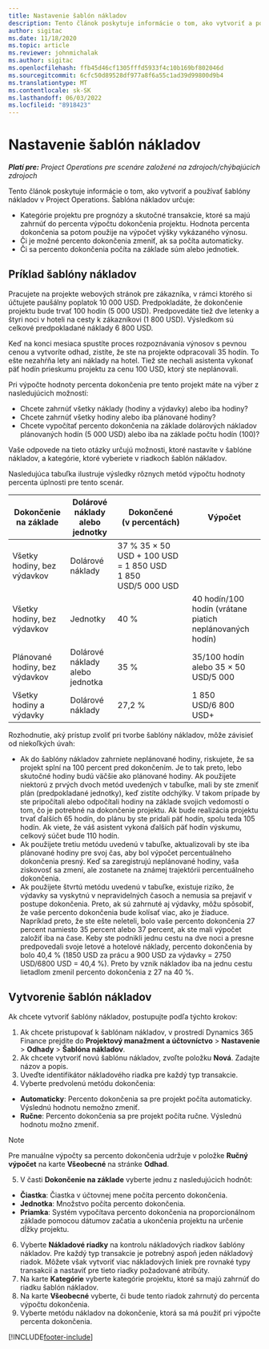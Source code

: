 ```yaml
---
title: Nastavenie šablón nákladov
description: Tento článok poskytuje informácie o tom, ako vytvoriť a používať šablóny nákladov v Project Operations.
author: sigitac
ms.date: 11/18/2020
ms.topic: article
ms.reviewer: johnmichalak
ms.author: sigitac
ms.openlocfilehash: ffb45d46cf1305fffd5933f4c10b169bf802046d
ms.sourcegitcommit: 6cfc50d89528df977a8f6a55c1ad39d99800d9b4
ms.translationtype: MT
ms.contentlocale: sk-SK
ms.lasthandoff: 06/03/2022
ms.locfileid: "8918423"
---
```

# <a name="set-up-cost-templates"></a>Nastavenie šablón nákladov

_**Platí pre:** Project Operations pre scenáre založené na zdrojoch/chýbajúcich zdrojoch_


Tento článok poskytuje informácie o tom, ako vytvoriť a používať šablóny nákladov v Project Operations. Šablóna nákladov určuje:

- Kategórie projektu pre prognózy a skutočné transakcie, ktoré sa majú zahrnúť do percenta výpočtu dokončenia projektu. Hodnota percenta dokončenia sa potom použije na výpočet výšky vykázaného výnosu.
- Či je možné percento dokončenia zmeniť, ak sa počíta automaticky.
- Či sa percento dokončenia počíta na základe súm alebo jednotiek.

## <a name="cost-template-example"></a>Príklad šablóny nákladov

Pracujete na projekte webových stránok pre zákazníka, v rámci ktorého si účtujete paušálny poplatok 10 000 USD. Predpokladáte, že dokončenie projektu bude trvať 100 hodín (5 000 USD). Predpovedáte tiež dve letenky a štyri noci v hoteli na cesty k zákazníkovi (1 800 USD). Výsledkom sú celkové predpokladané náklady 6 800 USD.

Keď na konci mesiaca spustíte proces rozpoznávania výnosov s pevnou cenou a vytvoríte odhad, zistíte, že ste na projekte odpracovali 35 hodín. To ešte nezahŕňa lety ani náklady na hotel. Tiež ste nechali asistenta vykonať päť hodín prieskumu projektu za cenu 100 USD, ktorý ste neplánovali.

Pri výpočte hodnoty percenta dokončenia pre tento projekt máte na výber z nasledujúcich možností:

- Chcete zahrnúť všetky náklady (hodiny a výdavky) alebo iba hodiny?
- Chcete zahrnúť všetky hodiny alebo iba plánované hodiny?
- Chcete vypočítať percento dokončenia na základe dolárových nákladov plánovaných hodín (5 000 USD) alebo iba na základe počtu hodín (100)?

Vaše odpovede na tieto otázky určujú možnosti, ktoré nastavíte v šablóne nákladov, a kategórie, ktoré vyberiete v riadkoch šablón nákladov.

Nasledujúca tabuľka ilustruje výsledky rôznych metód výpočtu hodnoty percenta úplnosti pre tento scenár.

| Dokončenie na základe | Dolárové náklady alebo jednotky | Dokončené (v percentách) | Výpočet |
| --- | --- | --- | --- |
| Všetky hodiny, bez výdavkov | Dolárové náklady | 37 % 35 × 50 USD + 100 USD = 1 850 USD 1 850 USD/5 000 USD |
| Všetky hodiny, bez výdavkov | Jednotky | 40 % | 40 hodín/100 hodín (vrátane piatich neplánovaných hodín) |
| Plánované hodiny, bez výdavkov | Dolárové náklady alebo jednotka | 35 % | 35/100 hodín alebo 35 × 50 USD/5 000 |
| Všetky hodiny a výdavky | Dolárové náklady | 27,2 % | 1 850 USD/6 800 USD+ |

Rozhodnutie, aký prístup zvoliť pri tvorbe šablóny nákladov, môže závisieť od niekoľkých úvah:

- Ak do šablóny nákladov zahrniete neplánované hodiny, riskujete, že sa projekt splní na 100 percent pred dokončením. Je to tak preto, lebo skutočné hodiny budú väčšie ako plánované hodiny. Ak použijete niektorú z prvých dvoch metód uvedených v tabuľke, mali by ste zmeniť plán (predpokladané jednotky), keď zistíte odchýlky. V takom prípade by ste pripočítali alebo odpočítali hodiny na základe svojich vedomostí o tom, čo je potrebné na dokončenie projektu. Ak bude realizácia projektu trvať ďalších 65 hodín, do plánu by ste pridali päť hodín, spolu teda 105 hodín. Ak viete, že váš asistent vykoná ďalších päť hodín výskumu, celkový súčet bude 110 hodín.
- Ak použijete tretiu metódu uvedenú v tabuľke, aktualizovali by ste iba plánované hodiny pre svoj čas, aby bol výpočet percentuálneho dokončenia presný. Keď sa zaregistrujú neplánované hodiny, vaša ziskovosť sa zmení, ale zostanete na známej trajektórii percentuálneho dokončenia.
- Ak použijete štvrtú metódu uvedenú v tabuľke, existuje riziko, že výdavky sa vyskytnú v nepravidelných časoch a nemusia sa prejaviť v postupe dokončenia. Preto, ak sú zahrnuté aj výdavky, môžu spôsobiť, že vaše percento dokončenia bude kolísať viac, ako je žiaduce. Napríklad preto, že ste ešte neleteli, bolo vaše percento dokončenia 27 percent namiesto 35 percent alebo 37 percent, ak ste mali výpočet založiť iba na čase. Keby ste podnikli jednu cestu na dve noci a presne predpovedali svoje letové a hotelové náklady, percento dokončenia by bolo 40,4 % (1850 USD za prácu a 900 USD za výdavky = 2750 USD/6800 USD = 40,4 %). Preto by vznik nákladov iba na jednu cestu lietadlom zmenil percento dokončenia z 27 na 40 %.

## <a name="create-cost-templates"></a>Vytvorenie šablón nákladov
Ak chcete vytvoriť šablóny nákladov, postupujte podľa týchto krokov:

1. Ak chcete pristupovať k šablónam nákladov, v prostredí Dynamics 365 Finance prejdite do **Projektový manažment a účtovníctvo** > **Nastavenie** > **Odhady** > **Šablóna nákladov**.
2. Ak chcete vytvoriť novú šablónu nákladov, zvoľte položku **Nová**. Zadajte názov a popis.
3. Uveďte identifikátor nákladového riadka pre každý typ transakcie.
4. Vyberte predvolenú metódu dokončenia:

  - **Automaticky**: Percento dokončenia sa pre projekt počíta automaticky. Výslednú hodnotu nemožno zmeniť.
  - **Ručne**: Percento dokončenia sa pre projekt počíta ručne. Výslednú hodnotu možno zmeniť.

  > [!NOTE]
  > Pre manuálne výpočty sa percento dokončenia udržuje v položke **Ručný výpočet** na karte **Všeobecné** na stránke **Odhad**.

5. V časti **Dokončenie na základe** vyberte jednu z nasledujúcich hodnôt:

  - **Čiastka**: Čiastka v účtovnej mene počíta percento dokončenia.
  - **Jednotka**: Množstvo počíta percento dokončenia.
  - **Priamka**: Systém vypočítava percento dokončenia na proporcionálnom základe pomocou dátumov začatia a ukončenia projektu na určenie dĺžky projektu.

6. Vyberte **Nákladové riadky** na kontrolu nákladových riadkov šablóny nákladov. Pre každý typ transakcie je potrebný aspoň jeden nákladový riadok. Môžete však vytvoriť viac nákladových liniek pre rovnaké typy transakcií a nastaviť pre tieto riadky požadované atribúty.
7. Na karte **Kategórie** vyberte kategórie projektu, ktoré sa majú zahrnúť do riadku šablón nákladov.
8. Na karte **Všeobecné** vyberte, či bude tento riadok zahrnutý do percenta výpočtu dokončenia.
9. Vyberte metódu nákladov na dokončenie, ktorá sa má použiť pri výpočte percenta dokončenia.


[!INCLUDE[footer-include](../includes/footer-banner.md)]
